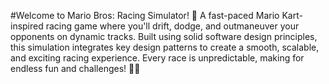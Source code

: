 #Welcome to Mario Bros: Racing Simulator! 🚀
A fast-paced Mario Kart-inspired racing game where you'll drift, dodge, and outmaneuver your opponents on dynamic tracks. Built using solid software design principles, this simulation integrates key design patterns to create a smooth, scalable, and exciting racing experience. Every race is unpredictable, making for endless fun and challenges! 🏁🔥
